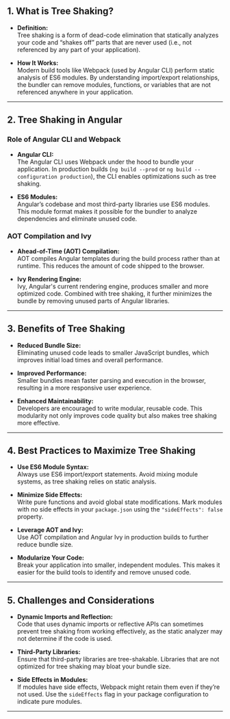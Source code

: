 ## 1. What is Tree Shaking?

- **Definition:**  
  Tree shaking is a form of dead-code elimination that statically analyzes your code and “shakes off” parts that are never used (i.e., not referenced by any part of your application).

- **How It Works:**  
  Modern build tools like Webpack (used by Angular CLI) perform static analysis of ES6 modules. By understanding import/export relationships, the bundler can remove modules, functions, or variables that are not referenced anywhere in your application.

---

## 2. Tree Shaking in Angular

### Role of Angular CLI and Webpack
- **Angular CLI:**  
  The Angular CLI uses Webpack under the hood to bundle your application. In production builds (`ng build --prod` or `ng build --configuration production`), the CLI enables optimizations such as tree shaking.
  
- **ES6 Modules:**  
  Angular’s codebase and most third-party libraries use ES6 modules. This module format makes it possible for the bundler to analyze dependencies and eliminate unused code.

### AOT Compilation and Ivy
- **Ahead-of-Time (AOT) Compilation:**  
  AOT compiles Angular templates during the build process rather than at runtime. This reduces the amount of code shipped to the browser.
  
- **Ivy Rendering Engine:**  
  Ivy, Angular's current rendering engine, produces smaller and more optimized code. Combined with tree shaking, it further minimizes the bundle by removing unused parts of Angular libraries.

---

## 3. Benefits of Tree Shaking

- **Reduced Bundle Size:**  
  Eliminating unused code leads to smaller JavaScript bundles, which improves initial load times and overall performance.
  
- **Improved Performance:**  
  Smaller bundles mean faster parsing and execution in the browser, resulting in a more responsive user experience.
  
- **Enhanced Maintainability:**  
  Developers are encouraged to write modular, reusable code. This modularity not only improves code quality but also makes tree shaking more effective.

---

## 4. Best Practices to Maximize Tree Shaking

- **Use ES6 Module Syntax:**  
  Always use ES6 import/export statements. Avoid mixing module systems, as tree shaking relies on static analysis.
  
- **Minimize Side Effects:**  
  Write pure functions and avoid global state modifications. Mark modules with no side effects in your `package.json` using the `"sideEffects": false` property.
  
- **Leverage AOT and Ivy:**  
  Use AOT compilation and Angular Ivy in production builds to further reduce bundle size.
  
- **Modularize Your Code:**  
  Break your application into smaller, independent modules. This makes it easier for the build tools to identify and remove unused code.

---

## 5. Challenges and Considerations

- **Dynamic Imports and Reflection:**  
  Code that uses dynamic imports or reflective APIs can sometimes prevent tree shaking from working effectively, as the static analyzer may not determine if the code is used.
  
- **Third-Party Libraries:**  
  Ensure that third-party libraries are tree-shakable. Libraries that are not optimized for tree shaking may bloat your bundle size.
  
- **Side Effects in Modules:**  
  If modules have side effects, Webpack might retain them even if they’re not used. Use the `sideEffects` flag in your package configuration to indicate pure modules.

---